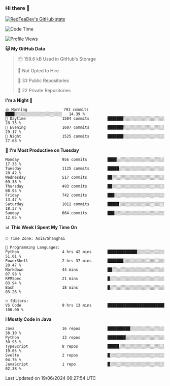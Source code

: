 ### Hi there 👋

<!--
**RedTeaDev/RedTeaDev** is a ✨ _special_ ✨ repository because its `README.md` (this file) appears on your GitHub profile.

Here are some ideas to get you started:

- 🔭 I’m currently working on ...
- 🌱 I’m currently learning ...
- 👯 I’m looking to collaborate on ...
- 🤔 I’m looking for help with ...
- 💬 Ask me about ...
- 📫 How to reach me: ...
- 😄 Pronouns: ...
- ⚡ Fun fact: ...
-->

<!--
[![wakatime](https://wakatime.com/badge/user/6b101ed0-04c0-4490-9283-eb61f2efff96.svg)](https://wakatime.com/@6b101ed0-04c0-4490-9283-eb61f2efff96)
!-->

[![RedTeaDev's GitHub stats](https://github-readme-stats.vercel.app/api?username=RedTeaDev)](https://github.com/anuraghazra/github-readme-stats)
<!--
[![willianrod's wakatime stats](https://github-readme-stats.vercel.app/api/wakatime?username=RedTeaDev)](https://github.com/anuraghazra/github-readme-stats)
!-->
<!--START_SECTION:waka-->
![Code Time](http://img.shields.io/badge/Code%20Time-2%2C331%20hrs%2023%20mins-blue)

![Profile Views](http://img.shields.io/badge/Profile%20Views-0-blue)

**🐱 My GitHub Data** 

> 📦 159.6 kB Used in GitHub's Storage 
 > 
> 🚫 Not Opted to Hire
 > 
> 📜 33 Public Repositories 
 > 
> 🔑 22 Private Repositories 
 > 
**I'm a Night 🦉** 

```text
🌞 Morning                793 commits         ████░░░░░░░░░░░░░░░░░░░░░   14.39 % 
🌆 Daytime                1584 commits        ███████░░░░░░░░░░░░░░░░░░   28.75 % 
🌃 Evening                1607 commits        ███████░░░░░░░░░░░░░░░░░░   29.17 % 
🌙 Night                  1525 commits        ███████░░░░░░░░░░░░░░░░░░   27.68 % 
```
📅 **I'm Most Productive on Tuesday** 

```text
Monday                   956 commits         ████░░░░░░░░░░░░░░░░░░░░░   17.35 % 
Tuesday                  1125 commits        █████░░░░░░░░░░░░░░░░░░░░   20.42 % 
Wednesday                517 commits         ██░░░░░░░░░░░░░░░░░░░░░░░   09.38 % 
Thursday                 493 commits         ██░░░░░░░░░░░░░░░░░░░░░░░   08.95 % 
Friday                   742 commits         ███░░░░░░░░░░░░░░░░░░░░░░   13.47 % 
Saturday                 1012 commits        █████░░░░░░░░░░░░░░░░░░░░   18.37 % 
Sunday                   664 commits         ███░░░░░░░░░░░░░░░░░░░░░░   12.05 % 
```


📊 **This Week I Spent My Time On** 

```text
🕑︎ Time Zone: Asia/Shanghai

💬 Programming Languages: 
Python                   4 hrs 42 mins       █████████████░░░░░░░░░░░░   51.01 % 
PowerShell               2 hrs 37 mins       ███████░░░░░░░░░░░░░░░░░░   28.47 % 
Markdown                 44 mins             ██░░░░░░░░░░░░░░░░░░░░░░░   07.98 % 
RPMSpec                  21 mins             █░░░░░░░░░░░░░░░░░░░░░░░░   03.94 % 
Bash                     18 mins             █░░░░░░░░░░░░░░░░░░░░░░░░   03.26 % 

🔥 Editors: 
VS Code                  9 hrs 13 mins       █████████████████████████   100.00 % 
```

**I Mostly Code in Java** 

```text
Java                     16 repos            ██████████░░░░░░░░░░░░░░░   38.10 % 
Python                   13 repos            ████████░░░░░░░░░░░░░░░░░   30.95 % 
TypeScript               8 repos             █████░░░░░░░░░░░░░░░░░░░░   19.05 % 
Svelte                   2 repos             █░░░░░░░░░░░░░░░░░░░░░░░░   04.76 % 
JavaScript               1 repo              █░░░░░░░░░░░░░░░░░░░░░░░░   02.38 % 
```




 Last Updated on 19/06/2024 06:27:54 UTC
<!--END_SECTION:waka-->


